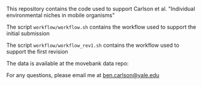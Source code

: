 This repository contains the code used to support Carlson et al. "Individual environmental niches in mobile organisms"

The script `workflow/workflow.sh` contains the workflow used to support the initial submission

The script `workflow/workflow_rev1.sh` contains the workflow used to support the first revision

The data is available at the movebank data repo: <tbd>

For any questions, please email me at <ben.carlson@yale.edu>